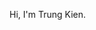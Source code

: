 Hi, I'm Trung Kien.

<!---
TrungKien0207/TrungKien0207 is a ✨ special ✨ repository because its `README.md` (this file) appears on your GitHub profile.
You can click the Preview link to take a look at your changes.
--->

